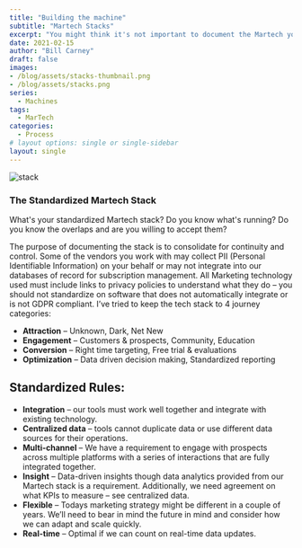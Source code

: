 ```yaml
---
title: "Building the machine"
subtitle: "Martech Stacks"
excerpt: "You might think it's not important to document the Martech you use but I'd suggest that shoud you chhose not to you'll eventually run into overlap as well as compliance concerns. In this post we'll focus on the why take the time to do it and"
date: 2021-02-15
author: "Bill Carney"
draft: false
images:
- /blog/assets/stacks-thumbnail.png
- /blog/assets/stacks.png
series:
  - Machines
tags:
  - MarTech
categories:
  - Process
# layout options: single or single-sidebar
layout: single
---
```


![stack](/blog/assets/martech-stack-example.png)

### The Standardized Martech Stack
What's your standardized Martech stack? Do you know what's running? Do you know the overlaps and are you willing to accept them?

The purpose of documenting the stack is to consolidate for continuity and control. Some of the vendors you work with may collect PII (Personal Identifiable Information) on your behalf or may not integrate into our databases of record for subscription management. All Marketing technology used must include links to privacy policies to understand what they do – you should not standardize on software that does not automatically integrate or is not GDPR compliant.  I’ve tried to keep the tech stack to 4 journey categories:

- **Attraction** – Unknown, Dark, Net New
- **Engagement** – Customers & prospects, Community, Education
- **Conversion** – Right time targeting, Free trial & evaluations
- **Optimization** – Data driven decision making, Standardized reporting

## Standardized Rules:
- **Integration** – our tools must work well together and integrate with existing technology. 
- **Centralized data** – tools cannot duplicate data or use different data sources for their operations. 
- **Multi-channel** – We have a requirement to engage with prospects across multiple platforms with a series of interactions that are fully integrated together.
- **Insight** – Data-driven insights though data analytics provided from our Martech stack is a requirement. Additionally, we need agreement on what KPIs to measure – see centralized data.
- **Flexible** – Todays marketing strategy might be different in a couple of years. We’ll need to bear in mind the future in mind and consider how we can adapt and scale quickly.
- **Real-time** – Optimal if we can count on real-time data updates.


